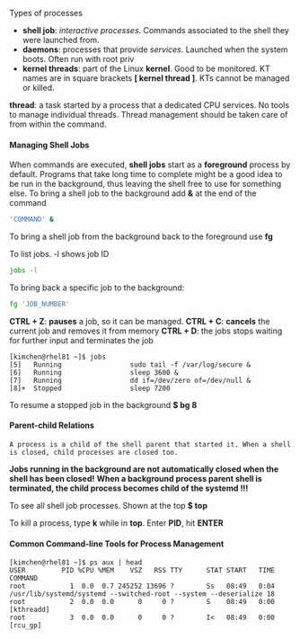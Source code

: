 
Types of processes

* **shell job**: *interactive processes*. Commands associated to the shell they were launched from.
* **daemons**: processes that provide *services*. Launched when the system boots. Often run with root priv
* **kernel threads**: part of the Linux **kernel**. Good to be monitored. KT names are in square brackets **\[ kernel thread ]**. KTs cannot be managed or killed.

**thread**: a task started by a process that a dedicated CPU services. No tools to manage individual threads. Thread management should be taken care of from within the command.
#### Managing Shell Jobs

When commands are executed, **shell jobs** start as a **foreground** process by default. 
Programs that take long time to complete might be a good idea to be run in the background, thus leaving the shell free to use for something else.
To bring a shell job to the background add **&** at the end of the command

``` bash
'COMMAND' &
```

To bring a shell job from the background back to the foreground use **fg**

To list jobs. -l shows job ID

``` bash
jobs -l
```

To bring back a specific job to the background:

``` bash
fg 'JOB_NUMBER'
```

**CTRL + Z**: **pauses** a job, so it can be managed. 
**CTRL + C**: **cancels** the current job and removes it from memory
**CTRL + D**: the jobs stops waiting for further input and terminates the job

```
[kimchen@rhel81 ~]$ jobs
[5]   Running                 sudo tail -f /var/log/secure &
[6]   Running                 sleep 3600 &
[7]   Running                 dd if=/dev/zero of=/dev/null &
[8]+  Stopped                 sleep 7200

```

To resume a stopped job in the background
**$ bg 8**

#### Parent-child Relations

`A process is a child of the shell parent that started it. When a shell is closed, child processes are closed too. `

**Jobs running in the background are not automatically closed when the shell has been closed!**
**When a background process parent shell is terminated, the child process becomes child of the systemd !!!**

To see all shell job processes. Shown at the top
**$ top**

To kill a process, type **k** while in **top**. Enter **PID**, hit **ENTER**

#### Common Command-line Tools for Process Management

```
[kimchen@rhel81 ~]$ ps aux | head
USER         PID %CPU %MEM    VSZ   RSS TTY      STAT START   TIME COMMAND
root           1  0.0  0.7 245252 13696 ?        Ss   08:49   0:04 /usr/lib/systemd/systemd --switched-root --system --deserialize 18
root           2  0.0  0.0      0     0 ?        S    08:49   0:00 [kthreadd]
root           3  0.0  0.0      0     0 ?        I<   08:49   0:00 [rcu_gp]
```